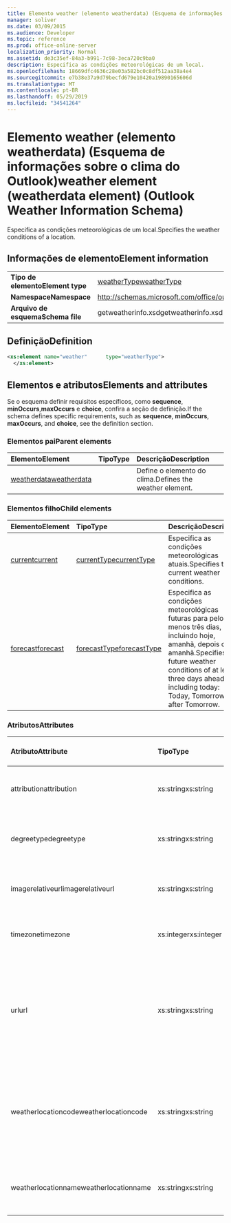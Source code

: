 ```yaml
---
title: Elemento weather (elemento weatherdata) (Esquema de informações sobre o clima do Outlook)
manager: soliver
ms.date: 03/09/2015
ms.audience: Developer
ms.topic: reference
ms.prod: office-online-server
localization_priority: Normal
ms.assetid: de3c35ef-84a3-b991-7c98-3eca720c9ba0
description: Especifica as condições meteorológicas de um local.
ms.openlocfilehash: 18669dfc4636c28e03a582bc0c8df512aa38a4e4
ms.sourcegitcommit: e7b38e37a9d79becfd679e10420a19890165606d
ms.translationtype: MT
ms.contentlocale: pt-BR
ms.lasthandoff: 05/29/2019
ms.locfileid: "34541264"
---
```

# <a name="weather-element-weatherdata-element-outlook-weather-information-schema"></a><span data-ttu-id="4aec1-103">Elemento weather (elemento weatherdata) (Esquema de informações sobre o clima do Outlook)</span><span class="sxs-lookup"><span data-stu-id="4aec1-103">weather element (weatherdata element) (Outlook Weather Information Schema)</span></span>

<span data-ttu-id="4aec1-104">Especifica as condições meteorológicas de um local.</span><span class="sxs-lookup"><span data-stu-id="4aec1-104">Specifies the weather conditions of a location.</span></span>
  
## <a name="element-information"></a><span data-ttu-id="4aec1-105">Informações de elemento</span><span class="sxs-lookup"><span data-stu-id="4aec1-105">Element information</span></span>

|||
|:-----|:-----|
|<span data-ttu-id="4aec1-106">**Tipo de elemento**</span><span class="sxs-lookup"><span data-stu-id="4aec1-106">**Element type**</span></span> <br/> |[<span data-ttu-id="4aec1-107">weatherType</span><span class="sxs-lookup"><span data-stu-id="4aec1-107">weatherType</span></span>](weathertype-complextype-outlook-weather-information-schema.md) <br/> |
|<span data-ttu-id="4aec1-108">**Namespace**</span><span class="sxs-lookup"><span data-stu-id="4aec1-108">**Namespace**</span></span> <br/> |http://schemas.microsoft.com/office/outlook/15/getweatherinfo.xsd  <br/> |
|<span data-ttu-id="4aec1-109">**Arquivo de esquema**</span><span class="sxs-lookup"><span data-stu-id="4aec1-109">**Schema file**</span></span> <br/> |<span data-ttu-id="4aec1-110">getweatherinfo.xsd</span><span class="sxs-lookup"><span data-stu-id="4aec1-110">getweatherinfo.xsd</span></span>  <br/> |
   
## <a name="definition"></a><span data-ttu-id="4aec1-111">Definição</span><span class="sxs-lookup"><span data-stu-id="4aec1-111">Definition</span></span>

```XML
<xs:element name="weather"      type="weatherType">
  </xs:element>  

```

## <a name="elements-and-attributes"></a><span data-ttu-id="4aec1-112">Elementos e atributos</span><span class="sxs-lookup"><span data-stu-id="4aec1-112">Elements and attributes</span></span>

<span data-ttu-id="4aec1-113">Se o esquema definir requisitos específicos, como **sequence**, **minOccurs**,**maxOccurs** e **choice**, confira a seção de definição.</span><span class="sxs-lookup"><span data-stu-id="4aec1-113">If the schema defines specific requirements, such as **sequence**, **minOccurs**, **maxOccurs**, and **choice**, see the definition section.</span></span> 
  
### <a name="parent-elements"></a><span data-ttu-id="4aec1-114">Elementos pai</span><span class="sxs-lookup"><span data-stu-id="4aec1-114">Parent elements</span></span>

|<span data-ttu-id="4aec1-115">**Elemento**</span><span class="sxs-lookup"><span data-stu-id="4aec1-115">**Element**</span></span>|<span data-ttu-id="4aec1-116">**Tipo**</span><span class="sxs-lookup"><span data-stu-id="4aec1-116">**Type**</span></span>|<span data-ttu-id="4aec1-117">**Descrição**</span><span class="sxs-lookup"><span data-stu-id="4aec1-117">**Description**</span></span>|
|:-----|:-----|:-----|
|[<span data-ttu-id="4aec1-118">weatherdata</span><span class="sxs-lookup"><span data-stu-id="4aec1-118">weatherdata</span></span>](weatherdata-element-outlook-weather-information-schema.md) <br/> ||<span data-ttu-id="4aec1-119">Define o elemento do clima.</span><span class="sxs-lookup"><span data-stu-id="4aec1-119">Defines the weather element.</span></span>  <br/> |
   
### <a name="child-elements"></a><span data-ttu-id="4aec1-120">Elementos filho</span><span class="sxs-lookup"><span data-stu-id="4aec1-120">Child elements</span></span>

|<span data-ttu-id="4aec1-121">**Elemento**</span><span class="sxs-lookup"><span data-stu-id="4aec1-121">**Element**</span></span>|<span data-ttu-id="4aec1-122">**Tipo**</span><span class="sxs-lookup"><span data-stu-id="4aec1-122">**Type**</span></span>|<span data-ttu-id="4aec1-123">**Descrição**</span><span class="sxs-lookup"><span data-stu-id="4aec1-123">**Description**</span></span>|
|:-----|:-----|:-----|
|[<span data-ttu-id="4aec1-124">current</span><span class="sxs-lookup"><span data-stu-id="4aec1-124">current</span></span>](current-element-weathertype-complextypeoutlook-weather-information-schema.md) <br/> |[<span data-ttu-id="4aec1-125">currentType</span><span class="sxs-lookup"><span data-stu-id="4aec1-125">currentType</span></span>](currenttype-complextype-outlook-weather-information-schema.md) <br/> |<span data-ttu-id="4aec1-126">Especifica as condições meteorológicas atuais.</span><span class="sxs-lookup"><span data-stu-id="4aec1-126">Specifies the current weather conditions.</span></span>  <br/> |
|[<span data-ttu-id="4aec1-127">forecast</span><span class="sxs-lookup"><span data-stu-id="4aec1-127">forecast</span></span>](forecast-element-weathertype-complextypeoutlook-weather-information-schema.md) <br/> |[<span data-ttu-id="4aec1-128">forecastType</span><span class="sxs-lookup"><span data-stu-id="4aec1-128">forecastType</span></span>](forecasttype-complextype-outlook-weather-information-schema.md) <br/> |<span data-ttu-id="4aec1-129">Especifica as condições meteorológicas futuras para pelo menos três dias, incluindo hoje, amanhã, depois de amanhã.</span><span class="sxs-lookup"><span data-stu-id="4aec1-129">Specifies the future weather conditions of at least three days ahead including today: Today, Tomorrow, Day after Tomorrow.</span></span>  <br/> |
   
### <a name="attributes"></a><span data-ttu-id="4aec1-130">Atributos</span><span class="sxs-lookup"><span data-stu-id="4aec1-130">Attributes</span></span>

|<span data-ttu-id="4aec1-131">**Atributo**</span><span class="sxs-lookup"><span data-stu-id="4aec1-131">**Attribute**</span></span>|<span data-ttu-id="4aec1-132">**Tipo**</span><span class="sxs-lookup"><span data-stu-id="4aec1-132">**Type**</span></span>|<span data-ttu-id="4aec1-133">**Obrigatório**</span><span class="sxs-lookup"><span data-stu-id="4aec1-133">**Required**</span></span>|<span data-ttu-id="4aec1-134">**Descrição**</span><span class="sxs-lookup"><span data-stu-id="4aec1-134">**Description**</span></span>|<span data-ttu-id="4aec1-135">**Valores possíveis**</span><span class="sxs-lookup"><span data-stu-id="4aec1-135">**Possible values**</span></span>|
|:-----|:-----|:-----|:-----|:-----|
|<span data-ttu-id="4aec1-136">attribution</span><span class="sxs-lookup"><span data-stu-id="4aec1-136">attribution</span></span>  <br/> |<span data-ttu-id="4aec1-137">xs:string</span><span class="sxs-lookup"><span data-stu-id="4aec1-137">xs:string</span></span>  <br/> |<span data-ttu-id="4aec1-138">obrigatório</span><span class="sxs-lookup"><span data-stu-id="4aec1-138">required</span></span>  <br/> |<span data-ttu-id="4aec1-139">Especifica a origem das informações meteorológicas.</span><span class="sxs-lookup"><span data-stu-id="4aec1-139">Specifies the source of the weather information.</span></span>  <br/> |<span data-ttu-id="4aec1-140">Um valor do tipo xs:string</span><span class="sxs-lookup"><span data-stu-id="4aec1-140">A value of the type xs:string</span></span>  <br/> |
|<span data-ttu-id="4aec1-141">degreetype</span><span class="sxs-lookup"><span data-stu-id="4aec1-141">degreetype</span></span>  <br/> |<span data-ttu-id="4aec1-142">xs:string</span><span class="sxs-lookup"><span data-stu-id="4aec1-142">xs:string</span></span>  <br/> |<span data-ttu-id="4aec1-143">obrigatório</span><span class="sxs-lookup"><span data-stu-id="4aec1-143">required</span></span>  <br/> |<span data-ttu-id="4aec1-144">Especifica a unidade de temperatura local, como Celsius.</span><span class="sxs-lookup"><span data-stu-id="4aec1-144">Specifies the unit for the temperature of the location for example, Celsius.</span></span>  <br/> |<span data-ttu-id="4aec1-145">C, F</span><span class="sxs-lookup"><span data-stu-id="4aec1-145">C, F</span></span>  <br/> |
|<span data-ttu-id="4aec1-146">imagerelativeurl</span><span class="sxs-lookup"><span data-stu-id="4aec1-146">imagerelativeurl</span></span>  <br/> |<span data-ttu-id="4aec1-147">xs:string</span><span class="sxs-lookup"><span data-stu-id="4aec1-147">xs:string</span></span>  <br/> |<span data-ttu-id="4aec1-148">obrigatório</span><span class="sxs-lookup"><span data-stu-id="4aec1-148">required</span></span>  <br/> |<span data-ttu-id="4aec1-149">Especifica a URL da imagem para o local.</span><span class="sxs-lookup"><span data-stu-id="4aec1-149">Specifies the URL of the image for the location.</span></span>  <br/> |<span data-ttu-id="4aec1-150">Um valor do tipo xs:string</span><span class="sxs-lookup"><span data-stu-id="4aec1-150">A value of the type xs:string</span></span>  <br/> |
|<span data-ttu-id="4aec1-151">timezone</span><span class="sxs-lookup"><span data-stu-id="4aec1-151">timezone</span></span>  <br/> |<span data-ttu-id="4aec1-152">xs:integer</span><span class="sxs-lookup"><span data-stu-id="4aec1-152">xs:integer</span></span>  <br/> |<span data-ttu-id="4aec1-153">obrigatório</span><span class="sxs-lookup"><span data-stu-id="4aec1-153">required</span></span>  <br/> |<span data-ttu-id="4aec1-154">Especifica o deslocamento GMT.</span><span class="sxs-lookup"><span data-stu-id="4aec1-154">Specifies the GMT offset.</span></span>  <br/> |<span data-ttu-id="4aec1-155">Um valor entre -11 e 12, inclusive</span><span class="sxs-lookup"><span data-stu-id="4aec1-155">A value between -11 and 12 inclusive</span></span>  <br/> |
|<span data-ttu-id="4aec1-156">url</span><span class="sxs-lookup"><span data-stu-id="4aec1-156">url</span></span>  <br/> |<span data-ttu-id="4aec1-157">xs:string</span><span class="sxs-lookup"><span data-stu-id="4aec1-157">xs:string</span></span>  <br/> |<span data-ttu-id="4aec1-158">obrigatório</span><span class="sxs-lookup"><span data-stu-id="4aec1-158">required</span></span>  <br/> |<span data-ttu-id="4aec1-159">Especifica a URL para a página da Web do serviço meteorológico que contém informações sobre o clima para o local especificado.</span><span class="sxs-lookup"><span data-stu-id="4aec1-159">Specifies the URL for the web page of the weather service that contains weather information for the specified location.</span></span>  <br/> |<span data-ttu-id="4aec1-160">Um valor do tipo xs:string</span><span class="sxs-lookup"><span data-stu-id="4aec1-160">A value of the type xs:string</span></span>  <br/> |
|<span data-ttu-id="4aec1-161">weatherlocationcode</span><span class="sxs-lookup"><span data-stu-id="4aec1-161">weatherlocationcode</span></span>  <br/> |<span data-ttu-id="4aec1-162">xs:string</span><span class="sxs-lookup"><span data-stu-id="4aec1-162">xs:string</span></span>  <br/> |<span data-ttu-id="4aec1-163">obrigatório</span><span class="sxs-lookup"><span data-stu-id="4aec1-163">required</span></span>  <br/> |<span data-ttu-id="4aec1-164">Especifica o código associado ao local usado para distinguir vários locais que tenham o mesmo nome.</span><span class="sxs-lookup"><span data-stu-id="4aec1-164">Specifies the code that is associated with the location used to distinguish multiple location that have the same name.</span></span>  <br/> |<span data-ttu-id="4aec1-165">Um valor do tipo xs:string</span><span class="sxs-lookup"><span data-stu-id="4aec1-165">A value of the type xs:string</span></span>  <br/> |
|<span data-ttu-id="4aec1-166">weatherlocationname</span><span class="sxs-lookup"><span data-stu-id="4aec1-166">weatherlocationname</span></span>  <br/> |<span data-ttu-id="4aec1-167">xs:string</span><span class="sxs-lookup"><span data-stu-id="4aec1-167">xs:string</span></span>  <br/> |<span data-ttu-id="4aec1-168">obrigatório</span><span class="sxs-lookup"><span data-stu-id="4aec1-168">required</span></span>  <br/> |<span data-ttu-id="4aec1-169">Especifica o nome do local exibido no controle suspenso.</span><span class="sxs-lookup"><span data-stu-id="4aec1-169">Specifies the name of the location that appears in the drop-down control.</span></span>  <br/> |<span data-ttu-id="4aec1-170">Um valor do tipo xs:string</span><span class="sxs-lookup"><span data-stu-id="4aec1-170">A value of the type xs:string</span></span>  <br/> |
   

